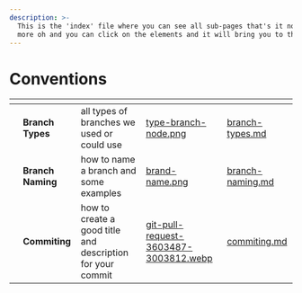 ```yaml
---
description: >-
  This is the 'index' file where you can see all sub-pages that's it nothing
  more oh and you can click on the elements and it will bring you to that page.
---
```


# Conventions



<table data-view="cards"><thead><tr><th></th><th></th><th></th><th data-hidden data-card-cover data-type="files"></th><th data-hidden data-card-target data-type="content-ref"></th></tr></thead><tbody><tr><td></td><td><strong>Branch Types</strong></td><td>all types of branches we used or could use</td><td><a href="../../../.gitbook/assets/type-branch-node.png">type-branch-node.png</a></td><td><a href="branch-types.md">branch-types.md</a></td></tr><tr><td></td><td><strong>Branch Naming</strong></td><td>how to name a branch and some examples</td><td><a href="../../../.gitbook/assets/brand-name.png">brand-name.png</a></td><td><a href="branch-naming.md">branch-naming.md</a></td></tr><tr><td></td><td><strong>Commiting</strong></td><td>how to create a good title and description for your commit</td><td><a href="../../../.gitbook/assets/git-pull-request-3603487-3003812.webp">git-pull-request-3603487-3003812.webp</a></td><td><a href="commiting.md">commiting.md</a></td></tr></tbody></table>

